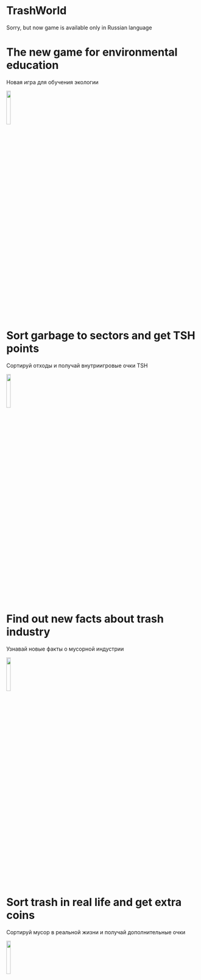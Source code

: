 # TrashWorld
  Sorry, but now game is available only in Russian language
# The new game for environmental education
Новая игра для обучения экологии

<img src="https://github.com/gleb270/TrashWorld/blob/master/Images/Main.jpg?raw=true" 
     width="15%"></img>
# Sort garbage to sectors and get TSH points 
Сортируй отходы и получай внутриигровые очки TSH

<img src="https://github.com/gleb270/TrashWorld/blob/master/Images/Play.jpg?raw=true" 
     width="15%"></img>
# Find out new facts about trash industry
Узнавай новые факты о мусорной индустрии

<img src="https://github.com/gleb270/TrashWorld/blob/master/Images/Facts.jpg?raw=true" 
     width="15%"></img>
# Sort trash in real life and get extra coins
Сортируй мусор в реальной жизни и получай дополнительные очки

<img src="https://github.com/gleb270/TrashWorld/blob/master/Images/Real.jpg?raw=true" 
     width="15%"></img>

